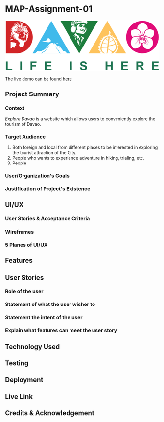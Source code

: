 # MAP-Assignment-01

<img src='images/DVO.png'/><br>

The live demo can be found [here](https://allanpaul0728.github.io/MAP-Assignment-01/)

## Project Summary

### Context

_Explore Davao_ is a website which allows users to conveniently explore the tourism of Davao.

### Target Audience

1. Both foreign and local from different places to be interested in exploring the tourist attraction of the City.
2. People who wants to experience adventure in hiking, trialing, etc.
3. People 

### User/Organization's Goals


### Justification of Project's Existence


## UI/UX


### User Stories & Acceptance Criteria

### Wireframes

### 5 Planes of UI/UX


## Features

## User Stories

### Role of the user
### Statement of what the user wisher to
### Statement the intent of the user
### Explain what features can meet the user story


## Technology Used

## Testing


## Deployment

## Live Link

## Credits & Acknowledgement